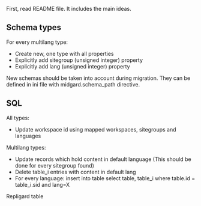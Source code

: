 
First, read README file. It includes the main ideas.


Schema types
------------

For every multilang type:

* Create new, one type with all properties
* Explicitly add sitegroup (unsigned integer) property 
* Explicitly add lang (unsigned integer) property

New schemas should be taken into account during migration.
They can be defined in ini file with midgard.schema_path directive.

SQL
-------------

All types:

 * Update workspace id using mapped workspaces, sitegroups and languages

Multilang types:

 * Update records which hold content in default language
 (This should be done for every sitegroup found)
 * Delete table_i entries with content in default lang
 * For every language: insert into table select table, table_i where table.id = table_i.sid and lang=X

Repligard table

